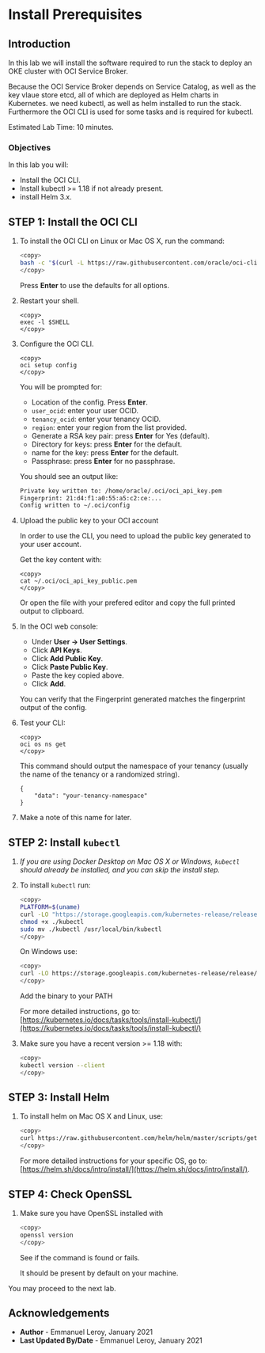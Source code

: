 # Install Prerequisites

## Introduction

In this lab we will install the software required to run the stack to deploy an OKE cluster with OCI Service Broker.

Because the OCI Service Broker depends on Service Catalog, as well as the key vlaue store etcd, all of which are deployed as Helm charts in Kubernetes. we need kubectl, as well as helm installed to run the stack. Furthermore the OCI CLI is used for some tasks and is required for kubectl.

Estimated Lab Time: 10 minutes.

### Objectives

In this lab you will:

- Install the OCI CLI.
- Install kubectl >= 1.18 if not already present.
- install Helm 3.x.

## **STEP 1:** Install the OCI CLI

1. To install the OCI CLI on Linux or Mac OS X, run the command:

    ```bash
    <copy>
    bash -c "$(curl -L https://raw.githubusercontent.com/oracle/oci-cli/master/scripts/install/install.sh)"
    </copy>
    ```

    Press **Enter** to use the defaults for all options.

2. Restart your shell.
    ```
    <copy>
    exec -l $SHELL
    </copy>
    ```

3. Configure the OCI CLI.

    ```
    <copy>
    oci setup config
    </copy>
    ```

    You will be prompted for:
    - Location of the config. Press **Enter**.
    - `user_ocid`: enter your user OCID.
    - `tenancy_ocid`: enter your tenancy OCID.
    - `region`: enter your region from the list provided.
    - Generate a RSA key pair: press **Enter** for Yes (default).
    - Directory for keys: press **Enter** for the default.
    - name for the key: press **Enter** for the default.
    - Passphrase: press **Enter** for no passphrase.


    You should see an output like:

    ```bash
    Private key written to: /home/oracle/.oci/oci_api_key.pem
    Fingerprint: 21:d4:f1:a0:55:a5:c2:ce:...
    Config written to ~/.oci/config
    ```


4. Upload the public key to your OCI account

    In order to use the CLI, you need to upload the public key generated to your user account.

    Get the key content with:

    ```
    <copy>
    cat ~/.oci/oci_api_key_public.pem
    </copy>
    ```

    Or open the file with your prefered editor and copy the full printed output to clipboard.

5. In the OCI web console:

    - Under **User -> User Settings**.
    - Click **API Keys**.
    - Click **Add Public Key**.
    - Click **Paste Public Key**.
    - Paste the key copied above.
    - Click **Add**.

    You can verify that the Fingerprint generated matches the fingerprint output of the config.

6. Test your CLI:

    ```
    <copy>
    oci os ns get
    </copy>
    ```

    This command should output the namespace of your tenancy (usually the name of the tenancy or a randomized string).

    ```
    {
        "data": "your-tenancy-namespace"
    }
    ```

7. Make a note of this name for later.

## **STEP 2:** Install `kubectl`

1. *If you are using Docker Desktop on Mac OS X or Windows, `kubectl` should already be installed, and you can skip the install step.*

2. To install `kubectl` run:

    ```bash
    <copy>
    PLATFORM=$(uname)
    curl -LO "https://storage.googleapis.com/kubernetes-release/release/$(curl -s https://storage.googleapis.com/kubernetes-release/release/stable.txt)/bin/${PLATFORM}/amd64/kubectl"
    chmod +x ./kubectl
    sudo mv ./kubectl /usr/local/bin/kubectl
    </copy>
    ```

    On Windows use:

    ```bash
    <copy>
    curl -LO https://storage.googleapis.com/kubernetes-release/release/v1.20.0/bin/windows/amd64/kubectl.exe
    </copy>
    ```

    Add the binary to your PATH

    For more detailed instructions, go to:
    [https://kubernetes.io/docs/tasks/tools/install-kubectl/](https://kubernetes.io/docs/tasks/tools/install-kubectl/)

3. Make sure you have a recent version >= 1.18 with:

    ```bash
    <copy>
    kubectl version --client
    </copy>
    ```

## **STEP 3:** Install Helm

1. To install helm on Mac OS X and Linux, use:

    ```bash
    <copy>
    curl https://raw.githubusercontent.com/helm/helm/master/scripts/get-helm-3 | bash
    </copy>
    ```

    For more detailed instructions for your specific OS, go to:
    [https://helm.sh/docs/intro/install/](https://helm.sh/docs/intro/install/).

    
## **STEP 4:** Check OpenSSL

1. Make sure you have OpenSSL installed with

    ```bash
    <copy>
    openssl version
    </copy>
    ```

    See if the command is found or fails. 

    It should be present by default on your machine.


You may proceed to the next lab.

## Acknowledgements

 - **Author** - Emmanuel Leroy, January 2021
 - **Last Updated By/Date** - Emmanuel Leroy, January 2021
